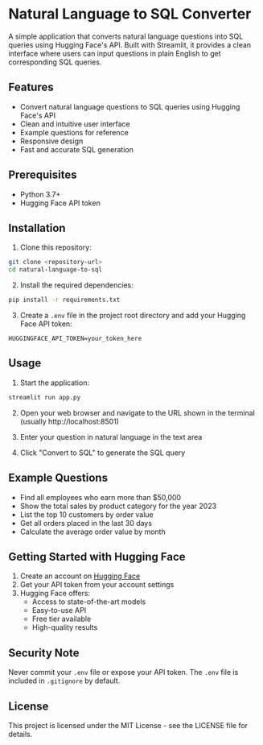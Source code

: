 # Natural Language to SQL Converter

A simple application that converts natural language questions into SQL queries using Hugging Face's API. Built with Streamlit, it provides a clean interface where users can input questions in plain English to get corresponding SQL queries.

## Features

- Convert natural language questions to SQL queries using Hugging Face's API
- Clean and intuitive user interface
- Example questions for reference
- Responsive design
- Fast and accurate SQL generation

## Prerequisites

- Python 3.7+
- Hugging Face API token

## Installation

1. Clone this repository:
```bash
git clone <repository-url>
cd natural-language-to-sql
```

2. Install the required dependencies:
```bash
pip install -r requirements.txt
```

3. Create a `.env` file in the project root directory and add your Hugging Face API token:
```
HUGGINGFACE_API_TOKEN=your_token_here
```

## Usage

1. Start the application:
```bash
streamlit run app.py
```

2. Open your web browser and navigate to the URL shown in the terminal (usually http://localhost:8501)

3. Enter your question in natural language in the text area

4. Click "Convert to SQL" to generate the SQL query

## Example Questions

- Find all employees who earn more than $50,000
- Show the total sales by product category for the year 2023
- List the top 10 customers by order value
- Get all orders placed in the last 30 days
- Calculate the average order value by month

## Getting Started with Hugging Face

1. Create an account on [Hugging Face](https://huggingface.co)
2. Get your API token from your account settings
3. Hugging Face offers:
   - Access to state-of-the-art models
   - Easy-to-use API
   - Free tier available
   - High-quality results

## Security Note

Never commit your `.env` file or expose your API token. The `.env` file is included in `.gitignore` by default.

## License

This project is licensed under the MIT License - see the LICENSE file for details. 